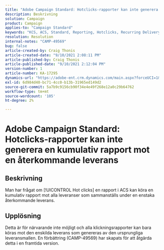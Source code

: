 ```yaml
---
title: "Adobe Campaign Standard: Hotclicks-rapporter kan inte generera en kumulativ rapport mot en återkommande leverans"
description: Beskrivning
solution: Campaign
product: Campaign
applies-to: "Campaign Standard"
keywords: "KCS, ACS, Standard, Reporting, Hotclicks, Recurring Delivery"
resolution: Resolution
internal-notes: "CAMP-49569"
bug: false
article-created-by: Craig Thonis
article-created-date: "9/10/2021 2:08:11 PM"
article-published-by: Craig Thonis
article-published-date: "9/10/2021 2:12:04 PM"
version-number: 1
article-number: KA-17295
dynamics-url: "https://adobe-ent.crm.dynamics.com/main.aspx?forceUCI=1&pagetype=entityrecord&etn=knowledgearticle&id=14217383-4012-ec11-b6e6-000d3a597bfc"
exl-id: 6d984d40-bc71-4cc0-b13b-31965ed149d2
source-git-commit: 5a7b9c9156cb90f34e4e49f268e12a0c29b64762
workflow-type: tm+mt
source-wordcount: '105'
ht-degree: 2%

---
```


# Adobe Campaign Standard: Hotclicks-rapporter kan inte generera en kumulativ rapport mot en återkommande leverans

## Beskrivning


Man har frågat om [!UICONTROL Hot clicks] en rapport i ACS kan köra en kumulativ rapport mot alla leveranser som sammanställs under en enstaka återkommande leverans.


## Upplösning


Detta är för närvarande inte möjligt och alla klickningsrapporter kan bara köras mot den enskilda leverans som genereras av den ursprungliga leveransmallen. En förbättring (CAMP-49569) har skapats för att åtgärda detta i en framtida version.
